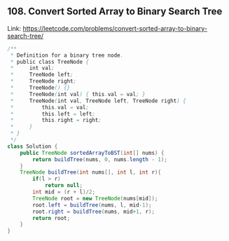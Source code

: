 ## 108. Convert Sorted Array to Binary Search Tree
Link: https://leetcode.com/problems/convert-sorted-array-to-binary-search-tree/

```java
/**
 * Definition for a binary tree node.
 * public class TreeNode {
 *     int val;
 *     TreeNode left;
 *     TreeNode right;
 *     TreeNode() {}
 *     TreeNode(int val) { this.val = val; }
 *     TreeNode(int val, TreeNode left, TreeNode right) {
 *         this.val = val;
 *         this.left = left;
 *         this.right = right;
 *     }
 * }
 */
class Solution {
    public TreeNode sortedArrayToBST(int[] nums) {
        return buildTree(nums, 0, nums.length - 1);
    }
    TreeNode buildTree(int nums[], int l, int r){
        if(l > r)
            return null;
        int mid = (r + l)/2;
        TreeNode root = new TreeNode(nums[mid]);
        root.left = buildTree(nums, l, mid-1);
        root.right = buildTree(nums, mid+1, r);
        return root;
    }
}

```